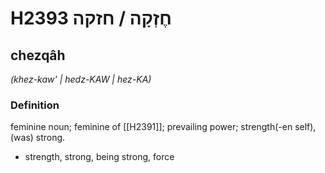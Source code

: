 # H2393 חֶזְקָה / חזקה

## chezqâh

_(khez-kaw' | hedz-KAW | hez-KA)_

### Definition

feminine noun; feminine of [[H2391]]; prevailing power; strength(-en self), (was) strong.

- strength, strong, being strong, force
